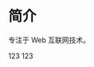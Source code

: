 # 简介

专注于 Web 互联网技术。

<wvc-test msg="1234"></wvc-test>

<wvc-button type="primary">123</wvc-button> 123
